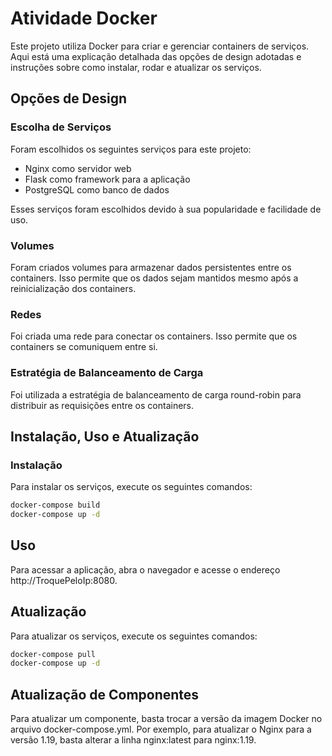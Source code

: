 # Atividade Docker

Este projeto utiliza Docker para criar e gerenciar containers de serviços. Aqui está uma explicação detalhada das opções de design adotadas e instruções sobre como instalar, rodar e atualizar os serviços.

## Opções de Design

### Escolha de Serviços

Foram escolhidos os seguintes serviços para este projeto:

* Nginx como servidor web
* Flask como framework para a aplicação
* PostgreSQL como banco de dados

Esses serviços foram escolhidos devido à sua popularidade e facilidade de uso.

### Volumes

Foram criados volumes para armazenar dados persistentes entre os containers. Isso permite que os dados sejam mantidos mesmo após a reinicialização dos containers.

### Redes

Foi criada uma rede para conectar os containers. Isso permite que os containers se comuniquem entre si.

### Estratégia de Balanceamento de Carga

Foi utilizada a estratégia de balanceamento de carga round-robin para distribuir as requisições entre os containers.

## Instalação, Uso e Atualização

### Instalação

Para instalar os serviços, execute os seguintes comandos:

```bash
docker-compose build
docker-compose up -d
```
## Uso
Para acessar a aplicação, abra o navegador e acesse o endereço http://TroquePeloIp:8080.

## Atualização
Para atualizar os serviços, execute os seguintes comandos:

```bash
docker-compose pull
docker-compose up -d
```

## Atualização de Componentes
Para atualizar um componente, basta trocar a versão da imagem Docker no arquivo docker-compose.yml. Por exemplo, para atualizar o Nginx para a versão 1.19, basta alterar a linha nginx:latest para nginx:1.19.
